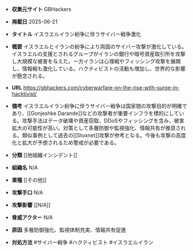 - **収集元サイト**
GBHackers

- **掲載日**
2025-06-21

- **タイトル**
イスラエルイラン紛争に伴うサイバー戦争激化

- **概要**
イスラエルとイランの紛争により両国のサイバー攻撃が激化している。イスラエルの支援とされるグループがイランの銀行や暗号資産取引所を攻撃し大規模な被害を与えた。一方イランは心理戦やフィッシング攻撃を展開し、情報戦も激化している。ハクティビストの活動も増加し、世界的な影響が懸念される。

- **URL**
https://gbhackers.com/cyberwarfare-on-the-rise-with-surge-in-hacktivist/

- **備考**
イスラエルイラン紛争に伴うサイバー戦争は国家間の攻撃目的が明確であり、[[Gonjeshke Darande]]などの攻撃者が重要インフラを標的にしている。攻撃手法はデータ破壊や資産窃取、DDoSやフィッシングを含み、被害拡大の可能性が高い。対策として多層防御や監視強化、情報共有が推奨される。類似事例として過去の[[Stuxnet]]攻撃が参考となる。今後も攻撃の高度化と拡大が予想されるため警戒が必要である。

- **分類**
[[他組織インシデント]]

- **組織名**
N/A

- **業種**
[[その他]]

- **攻撃手口**
N/A

- **攻撃影響**
[[N/A]]

- **脅威アクター**
N/A

- **原因**
多層防御強化、監視体制充実、情報共有促進

- **対処方法**
#サイバー戦争 #ハクティビスト #イスラエルイラン
